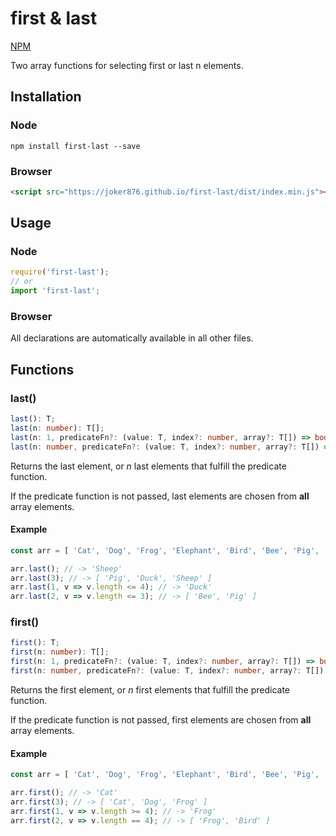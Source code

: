 # first & last
[NPM](https://img.shields.io/npm/v/first-last.svg)

Two array functions for selecting first or last n elements.

## Installation
### Node
```
npm install first-last --save
```

### Browser
```html
<script src="https://joker876.github.io/first-last/dist/index.min.js"></script>
```

## Usage
### Node
```typescript
require('first-last');
// or
import 'first-last';
```

### Browser
All declarations are automatically available in all other files.

## Functions
### last()
```typescript
last(): T;
last(n: number): T[];
last(n: 1, predicateFn?: (value: T, index?: number, array?: T[]) => boolean): T;
last(n: number, predicateFn?: (value: T, index?: number, array?: T[]) => boolean): T[];
```
Returns the last element, or *n* last elements that fulfill the predicate function.

If the predicate function is not passed, last elements are chosen from **all** array elements.

#### Example
```typescript
const arr = [ 'Cat', 'Dog', 'Frog', 'Elephant', 'Bird', 'Bee', 'Pig', 'Duck', 'Sheep' ];

arr.last(); // -> 'Sheep'
arr.last(3); // -> [ 'Pig', 'Duck', 'Sheep' ]
arr.last(1, v => v.length <= 4); // -> 'Duck'
arr.last(2, v => v.length <= 3); // -> [ 'Bee', 'Pig' ]
```

### first()
```typescript
first(): T;
first(n: number): T[];
first(n: 1, predicateFn?: (value: T, index?: number, array?: T[]) => boolean): T;
first(n: number, predicateFn?: (value: T, index?: number, array?: T[]) => boolean): T[];
```
Returns the first element, or *n* first elements that fulfill the predicate function.

If the predicate function is not passed, first elements are chosen from **all** array elements.

#### Example
```typescript
const arr = [ 'Cat', 'Dog', 'Frog', 'Elephant', 'Bird', 'Bee', 'Pig', 'Duck', 'Sheep' ];

arr.first(); // -> 'Cat'
arr.first(3); // -> [ 'Cat', 'Dog', 'Frog' ]
arr.first(1, v => v.length >= 4); // -> 'Frog'
arr.first(2, v => v.length == 4); // -> [ 'Frog', 'Bird' ]
```
